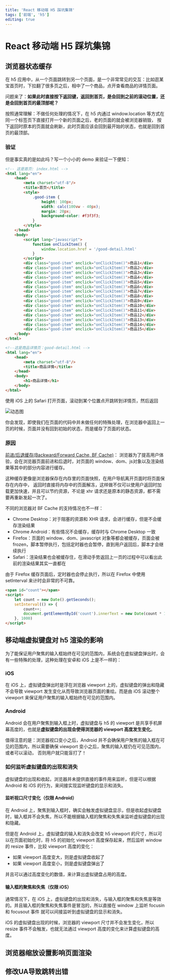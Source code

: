 ```yaml
---
title: 'React 移动端 H5 踩坑集锦'
tags: ['前端', 'h5']
editing: true
---
```

# React 移动端 H5 踩坑集锦

## 浏览器状态缓存

在 h5 应用中，从一个页面跳转到另一个页面，是一个非常常见的交互：比如逛某宝首页时，下拉翻了很多页之后，相中了一个商品，点开查看商品的详情页面。

问题来了：**如果此时直接按下返回键，返回到首页，是会回到之前的滚动位置，还是会回到首页的最顶部呢？**

按照通常理解：不做任何处理的情况下，在 h5 内通过 window.location 等方式在同一个标签页下直接打开一个新的页面之后，老的页面的就会被浏览器销毁，
按下返回时原本的页面就会刷新，此时页面应该会回到最开始的状态，也就是回到首页的最顶部。

### 验证

但是事实真的是如此吗？写一个小小的 demo 来验证一下便知：

```html
<!-- 这是首页: index.html -->
<html lang="en">
    <head>
        <meta charset="utf-8"/>
        <title>首页</title>
        <style>
            .good-item {
                height: 100px;
                width: calc(100vw - 40px);
                margin: 20px;
                background-color: #f3f3f3;
            }
        </style>
    </head>
    <body>
        <script lang="javascript">
            function onClickItem() {
                window.location.href = '/good-detail.html'
            }
        </script>
        <div class="good-item" onclick="onClickItem()">商品1</div>
        <div class="good-item" onclick="onClickItem()">商品2</div>
        <div class="good-item" onclick="onClickItem()">商品3</div>
        <div class="good-item" onclick="onClickItem()">商品4</div>
        <div class="good-item" onclick="onClickItem()">商品5</div>
        <div class="good-item" onclick="onClickItem()">商品6</div>
        <div class="good-item" onclick="onClickItem()">商品7</div>
        <div class="good-item" onclick="onClickItem()">商品8</div>
        <div class="good-item" onclick="onClickItem()">商品9</div>
        <div class="good-item" onclick="onClickItem()">商品10</div>
        <div class="good-item" onclick="onClickItem()">商品11</div>
        <div class="good-item" onclick="onClickItem()">商品12</div>
        <div class="good-item" onclick="onClickItem()">商品13</div>
        <div class="good-item" onclick="onClickItem()">商品14</div>
        <div class="good-item" onclick="onClickItem()">商品15</div>
    </body>
</html>

<!--这是商品详情页：good-detail.html -->
<html lang="en">
    <head>
        <meta charset="utf-8"/>
        <title>商品详情</title>
    </head>
    <body>
        <h1>商品详情</h1>
    </body>
</html>
```

使用 iOS 上的 Safari 打开页面，滚动到某个位置点开跳转到详情页，然后返回

![动态图](https://img.hicdn.cn/fed/files/20220907/67eb007618a7b55ea3198f3ab0ecd160_RPReplay_Final1662564659.GIF)

你会发现，即使我们在页面的代码中并未做任何的特殊处理，在浏览器中返回上一页的时候，页面并没有回到初始的状态，而是缓存了页面的状态。

### 原因

[前进/后退缓存(Backward/Forward Cache, BF Cache)](https://web.dev/bfcache/)：
浏览器为了提高用户体验，会在浏览器页面前进和后退时，对页面的 window、dom、js对象以及渲染结果等其中的部分内容进行缓存。

这种缓存更像是浏览器保存在内存里的页面快照，在用户导航离开页面时将页面保存在内存中，
返回时直接将内存中的页面解冻，这样做不仅可以使用户返回时加载更加快速，并且可以节约资源，不论是 xhr 请求还是原本的静态资源，都不需要再重新发起一次了。

不同的浏览器对 BF Cache 的支持情况也不一样：

- Chrome Desktop：对于阻塞的资源和 XHR 请求，会进行缓存，但是不会缓存渲染结果
- Chrome Android：有些情况不会缓存，缓存时与 Chrome Desktop 一致
- Firefox：页面的 window、dom、javascript 对象等都会被缓存，页面会被 frozen，脚本暂停执行，包括定时器也会暂停，直到用户返回后，脚本才会继续执行
- Safari：渲染结果也会被缓存住，在滑动手势返回上一页的过程中可以看出此前的渲染结果其实一直都在

由于 Firefox 缓存页面后，定时器也会停止执行，所以在 Firefox 中使用 setInterval 来计时会非常的不可靠。

```html
<span id="count"></span>
<script>
    let count = new Date().getSeconds();
    setInterval(() => {
        count++;
        document.getElementById('count').innerText = new Date(count * 1000).toLocaleDateString()
    }, 1000)
</script>
```

## 移动端虚拟键盘对 h5 渲染的影响

为了能保证用户聚焦的输入框始终在可见的范围内，系统会在虚拟键盘弹出时，会有一些特殊的处理，这种处理在安卓和 iOS 上是不一样的：

### iOS

在 iOS 上，虚拟键盘弹出时是浮在浏览器 viewport 上的，虚拟键盘的弹出和隐藏不会导致 viewport 发生变化从而导致浏览器页面的重绘。而是由 iOS 滚动整个 viewport
来保证用户聚焦的输入框始终在可见的范围内。

### Android

Android 会在用户聚焦到输入框上时，虚拟键盘与 h5 的 viewport 是共享手机屏幕高度的，也就是**虚拟键盘的出现会使得浏览器的 viewport 高度发生变化**。

值得注意的是：浏览器视口变小之后，Android 并不会确保用户聚焦的输入框在可见的范围内，所以需要确保 viewport 变小之后，聚焦的输入框仍在可见范围内，或者可以滚动，
否则用户就只能盲打了！

### 如何监听虚拟键盘的出现和消失

虚拟键盘的出现和收起，浏览器并未提供直接的事件用来监听，但是可以根据 Android 和 iOS 的行为，来间接实现监听键盘的显示和消失。

#### 监听视口尺寸变化（仅限 Android）

在 Android 上，聚焦到输入框时，确实会触发虚拟键盘显示，但是收起虚拟键盘时，输入框并不会失焦，所以不能根据输入框的聚焦和失焦来监听虚拟键盘的出现和隐藏。

但是在 Android 上，虚拟键盘的输入和消失会改变 h5 viewport 的尺寸，所以可以在页面初始化时，将 h5 的初始化 viewport 高度保存起来，然后监听 window
的 resize 事件，比较 viewport 高度的变化：
- 如果 viewport 高度变大，则是虚拟键盘收起了
- 如果 viewport 高度变小，则是虚拟键盘弹出了

并且可以通过高度变化的数值，来计算出虚拟键盘占用的高度。

#### 输入框的聚焦和失焦（仅限 iOS）

通常情况下，在 iOS 上，虚拟键盘的出现和消失，与输入框的聚焦和失焦是等效的。并且输入框的聚焦和失焦事件是冒泡的，所以直接在 window 上监听 focusin 和 focusout 事件
就可以间接监听到虚拟键盘的显示和消失。

iOS 的虚拟键盘出现的时候，浏览器的 viewport 尺寸并不会发生变化，所以 resize 事件不会触发，也就无法通过 viewport 高度的变化来计算虚拟键盘的高度。

## 浏览器缩放设置影响页面渲染

## 修改UA导致跳转出错
